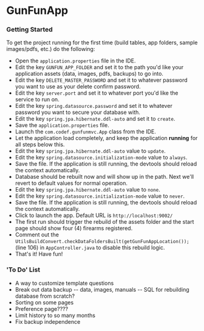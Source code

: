# GunFunApp

### Getting Started

To get the project running for the first time (build tables, app folders, sample images/pdfs, etc.) do the following:

- Open the `application.properties` file in the IDE.
- Edit the key `GUNFUN_APP_FOLDER` and set it to the path you'd like your application assets (data, images, pdfs, backups) to go into.
- Edit the key `DELETE_MASTER_PASSWORD` and set it to whatever password you want to use as your delete confirm password.
- Edit the key `server.port` and set it to whatever port you'd like the service to run on.
- Edit the key `spring.datasource.password` and set it to whatever password you want to secure your database with.
- Edit the key `spring.jpa.hibernate.ddl-auto` and set it to `create`. 
- Save the `application.properties` file.
- Launch the `com.codef.gunfunmvc.App` class from the IDE.
- Let the application load completely, and keep the application **running** for all steps below this.
- Edit the key `spring.jpa.hibernate.ddl-auto` value to `update`.
- Edit the key `spring.datasource.initialization-mode` value to `always`.
- Save the file.  If the application is still running, the devtools should reload the context automatically.
- Database should be rebuilt now and will show up in the path. Next we'll revert to default values for normal operation.
- Edit the key `spring.jpa.hibernate.ddl-auto` value to `none`.
- Edit the key `spring.datasource.initialization-mode` value to `never`.
- Save the file.  If the application is still running, the devtools should reload the context automatically.
- Click to launch the app.  Default URL is `http://localhost:9002/`
- The first run should trigger the rebuild of the assets folder and the start page should show four (4) firearms registered.
- Comment out the `UtilsBuildConvert.checkDataFoldersBuilt(getGunFunAppLocation());` (line 106) in `AppController.java` to disable this rebuild logic.
- That's it!  Have fun!


### 'To Do' List
- A way to customize template questions
- Break out data backup -- data, images, manuals -- SQL for rebuilding database from scratch?
- Sorting on some pages
- Preference page????
- Limit history to so many months
- Fix backup independence